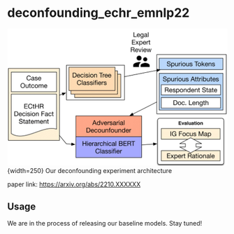 # deconfounding_echr_emnlp22

![](ECtHR-Architecture.png){width=250}
Our deconfounding experiment architecture

paper link: https://arxiv.org/abs/2210.XXXXXX

## Usage
We are in the process of releasing our baseline models. Stay tuned!
